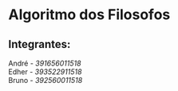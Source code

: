 # Algoritmo dos Filosofos

## Integrantes:

André - *391656011518* <br>
Edher - *393522911518* <br>
Bruno - *392560011518*
